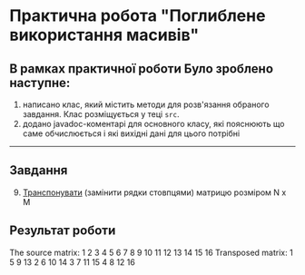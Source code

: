 # Практична робота "Поглиблене використання масивів"

## В рамках практичної роботи Було зроблено наступне:
1. написано клас, який містить методи для розв'язання обраного завдання. Клас розміщується у теці ```src```. 
2. додано javadoc-коментарі для основного класу, які пояснюють що саме обчислюється і які вихідні дані для цього потрібні

----

## Завдання
9. [Транспонувати](https://uk.wikipedia.org/wiki/%D0%A2%D1%80%D0%B0%D0%BD%D1%81%D0%BF%D0%BE%D0%BD%D0%BE%D0%B2%D0%B0%D0%BD%D0%B0_%D0%BC%D0%B0%D1%82%D1%80%D0%B8%D1%86%D1%8F) (замінити рядки стовпцями) матрицю розміром N x M 
## Результат роботи
The source matrix:
1 2 3 4 
5 6 7 8 
9 10 11 12 
13 14 15 16 
Transposed matrix:
1 5 9 13 
2 6 10 14 
3 7 11 15 
4 8 12 16 
